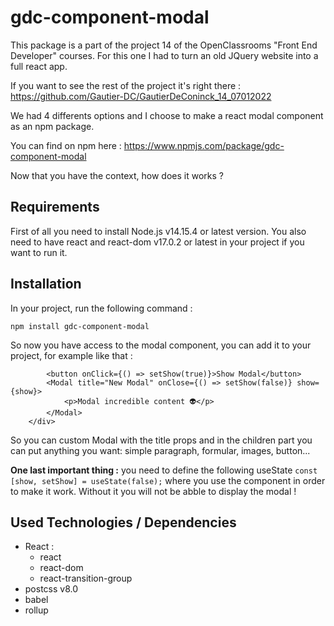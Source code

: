 # gdc-component-modal

This package is a part of the project 14 of the OpenClassrooms "Front End Developer" courses.
For this one I had to turn an old JQuery website into a full react app.

If you want to see the rest of the project it's right there : https://github.com/Gautier-DC/GautierDeConinck_14_07012022

We had 4 differents options and I choose to make a react modal component as an npm package.

You can find on npm here : https://www.npmjs.com/package/gdc-component-modal

Now that you have the context, how does it works ?

## Requirements

First of all you need to install Node.js v14.15.4 or latest version.
You also need to have react and react-dom v17.0.2 or latest in your project if you want to run it.

## Installation

In your project, run the following command :

`npm install gdc-component-modal`

So now you have access to the modal component, you can add it to your project, for example like that :

```<div className="App">
        <button onClick={() => setShow(true)}>Show Modal</button>
        <Modal title="New Modal" onClose={() => setShow(false)} show={show}>
            <p>Modal incredible content 👽</p>
        </Modal>
    </div>
```

So you can custom Modal with the title props and in the children part you can put anything you want: simple paragraph, formular, images, button...

**One last important thing :**
you need to define the following useState `const [show, setShow] = useState(false);` where you use the component in order to make it work.
Without it you will not be abble to display the modal !

## Used Technologies / Dependencies

- React :
  - react
  - react-dom
  - react-transition-group
- postcss v8.0
- babel
- rollup
